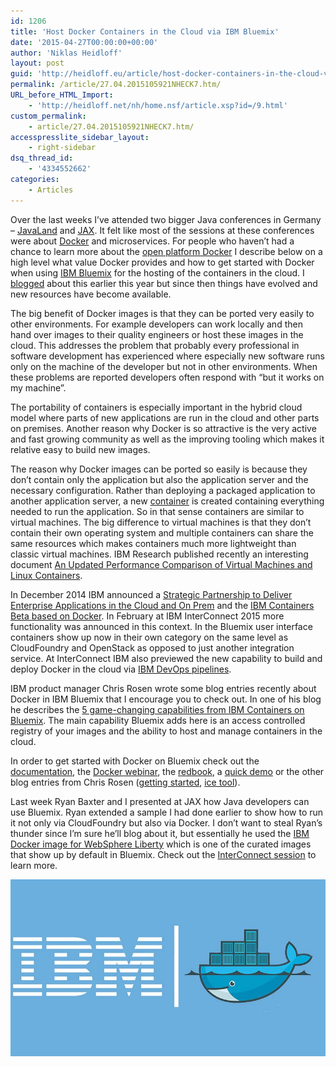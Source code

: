 ```yaml
---
id: 1206
title: 'Host Docker Containers in the Cloud via IBM Bluemix'
date: '2015-04-27T00:00:00+00:00'
author: 'Niklas Heidloff'
layout: post
guid: 'http://heidloff.eu/article/host-docker-containers-in-the-cloud-via-ibm-bluemix/'
permalink: /article/27.04.2015105921NHECK7.htm/
URL_before_HTML_Import:
    - 'http://heidloff.net/nh/home.nsf/article.xsp?id=/9.html'
custom_permalink:
    - article/27.04.2015105921NHECK7.htm/
accesspresslite_sidebar_layout:
    - right-sidebar
dsq_thread_id:
    - '4334552662'
categories:
    - Articles
---
```


 Over the last weeks I’ve attended two bigger Java conferences in Germany – [JavaLand](http://heidloff.net/nh/home.nsf/article.xsp?id=03262015110541AMNHEDUL.htm) and [JAX](http://heidloff.net/nh/home.nsf/article.xsp?id=24.04.2015085153NHEA3G.htm). It felt like most of the sessions at these conferences were about [Docker](https://www.docker.com/) and microservices. For people who haven’t had a chance to learn more about the [open platform Docker](https://www.docker.com/whatisdocker/) I describe below on a high level what value Docker provides and how to get started with Docker when using [IBM Bluemix](http://bluemix.net/) for the hosting of the containers in the cloud. I [blogged](http://heidloff.net/nh/home.nsf/article.xsp?id=20.02.2015092308NHEBUJ.htm) about this earlier this year but since then things have evolved and new resources have become available.

 The big benefit of Docker images is that they can be ported very easily to other environments. For example developers can work locally and then hand over images to their quality engineers or host these images in the cloud. This addresses the problem that probably every professional in software development has experienced where especially new software runs only on the machine of the developer but not in other environments. When these problems are reported developers often respond with “but it works on my machine”.

 The portability of containers is especially important in the hybrid cloud model where parts of new applications are run in the cloud and other parts on premises. Another reason why Docker is so attractive is the very active and fast growing community as well as the improving tooling which makes it relative easy to build new images.

 The reason why Docker images can be ported so easily is because they don’t contain only the application but also the application server and the necessary configuration. Rather than deploying a packaged application to another application server, a new [container](http://www.slideshare.net/IBMBluemix/cloudfoundrydockermeetupv4-140911021156phpapp01/12) is created containing everything needed to run the application. So in that sense containers are similar to virtual machines. The big difference to virtual machines is that they don’t contain their own operating system and multiple containers can share the same resources which makes containers much more lightweight than classic virtual machines. IBM Research published recently an interesting document [An Updated Performance Comparison of Virtual Machines and Linux Containers](http://domino.research.ibm.com/library/cyberdig.nsf/papers/0929052195DD819C85257D2300681E7B).

 In December 2014 IBM announced a [Strategic Partnership to Deliver Enterprise Applications in the Cloud and On Prem](http://www-03.ibm.com/press/us/en/pressrelease/45597.wss?lnk=ushpls1) and the [IBM Containers Beta based on Docker](https://developer.ibm.com/bluemix/2014/12/04/ibm-containers-beta-docker/). In February at IBM InterConnect 2015 more functionality was announced in this context. In the Bluemix user interface containers show up now in their own category on the same level as CloudFoundry and OpenStack as opposed to just another integration service. At InterConnect IBM also previewed the new capability to build and deploy Docker in the cloud via [IBM DevOps pipelines](http://www.slideshare.net/DanielBerg3/3962-a-dockingdevops/15).

 IBM product manager Chris Rosen wrote some blog entries recently about Docker in IBM Bluemix that I encourage you to check out. In one of his blog he describes the [5 game-changing capabilities from IBM Containers on Bluemix](https://www.linkedin.com/pulse/5-game-changing-capabilities-from-ibm-containers-bluemix-chris-rosen). The main capability Bluemix adds here is an access controlled registry of your images and the ability to host and manage containers in the cloud.

 In order to get started with Docker on Bluemix check out the [documentation](https://www.ng.bluemix.net/docs/#starters/index-gentopic3.html), the [Docker webinar](https://developer.ibm.com/bluemix/2015/03/17/webinar-ibm-containers-bluemix-based-docker/), the [redbook](http://www.redbooks.ibm.com/abstracts/redp5181.html?Open), a [quick demo](https://www.youtube.com/watch?v=1UNMo4gTtKo) or the other blog entries from Chris Rosen ([getting started](https://www.linkedin.com/pulse/getting-started-ibm-containers-bluemix-chris-rosen), [ice tool](https://www.linkedin.com/pulse/ibm-containers-bluemix-using-cli-existing-docker-images-chris-rosen)).

 Last week Ryan Baxter and I presented at JAX how Java developers can use Bluemix. Ryan extended a sample I had done earlier to show how to run it not only via CloudFoundry but also via Docker. I don’t want to steal Ryan’s thunder since I’m sure he’ll blog about it, but essentially he used the [IBM Docker image for WebSphere Liberty](https://registry.hub.docker.com/_/websphere-liberty/) which is one of the curated images that show up by default in Bluemix. Check out the [InterConnect session](http://www.slideshare.net/davidcurrie/aai-5799libertydocker) to learn more.

![image](/assets/img/2015/04/ibm_docker.jpeg)